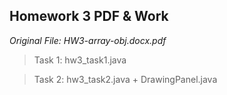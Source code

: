 ## Homework 3 PDF & Work

*Original File: HW3-array-obj.docx.pdf*

>Task 1: hw3_task1.java

>Task 2: hw3_task2.java + DrawingPanel.java

